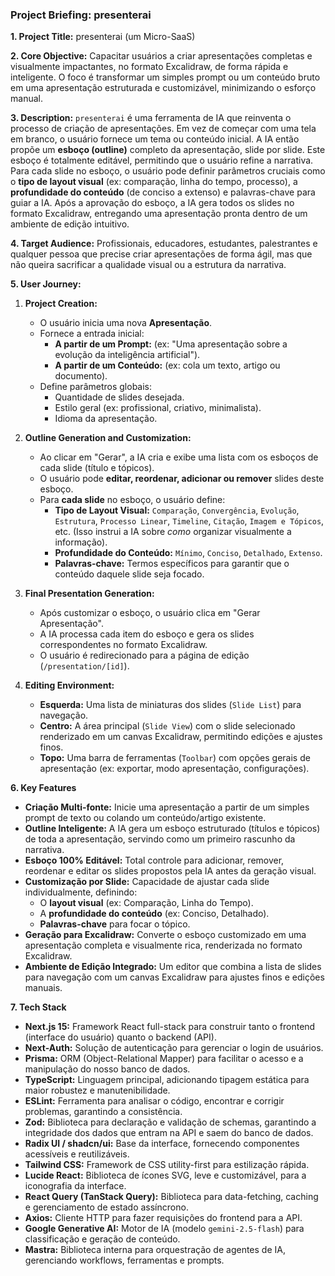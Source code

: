 ### **Project Briefing: presenterai**

**1. Project Title:**
presenterai (um Micro-SaaS)

**2. Core Objective:**
Capacitar usuários a criar apresentações completas e visualmente impactantes, no formato Excalidraw, de forma rápida e inteligente. O foco é transformar um simples prompt ou um conteúdo bruto em uma apresentação estruturada e customizável, minimizando o esforço manual.

**3. Description:**
`presenterai` é uma ferramenta de IA que reinventa o processo de criação de apresentações. Em vez de começar com uma tela em branco, o usuário fornece um tema ou conteúdo inicial. A IA então propõe um **esboço (outline)** completo da apresentação, slide por slide. Este esboço é totalmente editável, permitindo que o usuário refine a narrativa. Para cada slide no esboço, o usuário pode definir parâmetros cruciais como o **tipo de layout visual** (ex: comparação, linha do tempo, processo), a **profundidade do conteúdo** (de conciso a extenso) e palavras-chave para guiar a IA. Após a aprovação do esboço, a IA gera todos os slides no formato Excalidraw, entregando uma apresentação pronta dentro de um ambiente de edição intuitivo.

**4. Target Audience:**
Profissionais, educadores, estudantes, palestrantes e qualquer pessoa que precise criar apresentações de forma ágil, mas que não queira sacrificar a qualidade visual ou a estrutura da narrativa.

**5. User Journey:**

1.  **Project Creation:**
    *   O usuário inicia uma nova **Apresentação**.
    *   Fornece a entrada inicial:
        *   **A partir de um Prompt:** (ex: "Uma apresentação sobre a evolução da inteligência artificial").
        *   **A partir de um Conteúdo:** (ex: cola um texto, artigo ou documento).
    *   Define parâmetros globais:
        *   Quantidade de slides desejada.
        *   Estilo geral (ex: profissional, criativo, minimalista).
        *   Idioma da apresentação.

2.  **Outline Generation and Customization:**
    *   Ao clicar em "Gerar", a IA cria e exibe uma lista com os esboços de cada slide (título e tópicos).
    *   O usuário pode **editar, reordenar, adicionar ou remover** slides deste esboço.
    *   Para **cada slide** no esboço, o usuário define:
        *   **Tipo de Layout Visual:** `Comparação`, `Convergência`, `Evolução`, `Estrutura`, `Processo Linear`, `Timeline`, `Citação`, `Imagem e Tópicos`, etc. (Isso instrui a IA sobre *como* organizar visualmente a informação).
        *   **Profundidade do Conteúdo:** `Mínimo`, `Conciso`, `Detalhado`, `Extenso`.
        *   **Palavras-chave:** Termos específicos para garantir que o conteúdo daquele slide seja focado.

3.  **Final Presentation Generation:**
    *   Após customizar o esboço, o usuário clica em "Gerar Apresentação".
    *   A IA processa cada item do esboço e gera os slides correspondentes no formato Excalidraw.
    *   O usuário é redirecionado para a página de edição (`/presentation/[id]`).

4.  **Editing Environment:**
    *   **Esquerda:** Uma lista de miniaturas dos slides (`Slide List`) para navegação.
    *   **Centro:** A área principal (`Slide View`) com o slide selecionado renderizado em um canvas Excalidraw, permitindo edições e ajustes finos.
    *   **Topo:** Uma barra de ferramentas (`Toolbar`) com opções gerais de apresentação (ex: exportar, modo apresentação, configurações).

**6. Key Features**

*   **Criação Multi-fonte:** Inicie uma apresentação a partir de um simples prompt de texto ou colando um conteúdo/artigo existente.
*   **Outline Inteligente:** A IA gera um esboço estruturado (títulos e tópicos) de toda a apresentação, servindo como um primeiro rascunho da narrativa.
*   **Esboço 100% Editável:** Total controle para adicionar, remover, reordenar e editar os slides propostos pela IA antes da geração visual.
*   **Customização por Slide:** Capacidade de ajustar cada slide individualmente, definindo:
    *   O **layout visual** (ex: Comparação, Linha do Tempo).
    *   A **profundidade do conteúdo** (ex: Conciso, Detalhado).
    *   **Palavras-chave** para focar o tópico.
*   **Geração para Excalidraw:** Converte o esboço customizado em uma apresentação completa e visualmente rica, renderizada no formato Excalidraw.
*   **Ambiente de Edição Integrado:** Um editor que combina a lista de slides para navegação com um canvas Excalidraw para ajustes finos e edições manuais.

**7. Tech Stack**

*   **Next.js 15:** Framework React full-stack para construir tanto o frontend (interface do usuário) quanto o backend (API).
*   **Next-Auth:** Solução de autenticação para gerenciar o login de usuários.
*   **Prisma:** ORM (Object-Relational Mapper) para facilitar o acesso e a manipulação do nosso banco de dados.
*   **TypeScript:** Linguagem principal, adicionando tipagem estática para maior robustez e manutenibilidade.
*   **ESLint:** Ferramenta para analisar o código, encontrar e corrigir problemas, garantindo a consistência.
*   **Zod:** Biblioteca para declaração e validação de schemas, garantindo a integridade dos dados que entram na API e saem do banco de dados.
*   **Radix UI / shadcn/ui:** Base da interface, fornecendo componentes acessíveis e reutilizáveis.
*   **Tailwind CSS:** Framework de CSS utility-first para estilização rápida.
*   **Lucide React:** Biblioteca de ícones SVG, leve e customizável, para a iconografia da interface.
*   **React Query (TanStack Query):** Biblioteca para data-fetching, caching e gerenciamento de estado assíncrono.
*   **Axios:** Cliente HTTP para fazer requisições do frontend para a API.
*   **Google Generative AI:** Motor de IA (modelo `gemini-2.5-flash`) para classificação e geração de conteúdo.
*   **Mastra:** Biblioteca interna para orquestração de agentes de IA, gerenciando workflows, ferramentas e prompts.